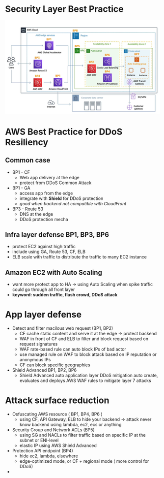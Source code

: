 # Security Layer Best Practice

![image.png](AWS%20Solution%20Architect%20188d3d175d2380879d8cf4a10c1b974c/SAA-C03%20Notes/Security%20Layer%20Best%20Practice%2018cd3d175d2380ab9a3eec9c064c9f68/image.png)

# AWS Best Practice for DDoS Resiliency

## Common case

- BP1 - CF
    - Web app delivery at the edge
    - protect from DDoS Common Attack
- BP1 - GA
    - access app from the edge
    - integrate with **Shield** for DDoS protection
    - *good when backend not compatible with CloudFront*
- BP3 - Route 53
    - DNS at the edge
    - DDoS protection mecha

## Infra layer defense BP1, BP3, BP6

- protect EC2 against high traffic
- include using GA, Route 53, CF, ELB
- ELB scale with traffic to distribute the traffic to many EC2 instance

## Amazon EC2 with Auto Scaling

- want more protect app to HA → using Auto Scaling when spike traffic could go through all front layer
- **keyword: sudden traffic, flash crowd, DDoS attack**

# App layer defense

- Detect and filter macilous web request (BP1, BP2)
    - CF cache static content and serve it at the edge → protect backend
    - WAF in front of CF and ELB to filter and block request based on request signatures
    - WAF rate-based rule can auto block IPs of bad actor
    - use managed rule on WAF to block attack based on IP reputation or anonymous IPs
    - CF can block specific geographies
- Shield Advanced BP1, BP2, BP6
    - Shield Advanced auto application layer DDoS mitigation auto create, evaluates and deploys AWS WAF rules to mitigate layer 7 attacks

# Attack surface reduction

- Osfuscating AWS resource ( BP1, BP4, BP6 )
    - using CF, API Gateway, ELB to hide your backend → attack never know backend using lambda, ec2, ecs or anything
- Security Group and Network ACLs (BP5)
    - using SG and NACLs to filter traffic based on specific IP at the subnet or ENI-level
    - elastic IP using AWS Shield Advanced
- Protection API endpoint (BP4)
    - hide ec2, lambda, elsewhere
    - edge-optimized mode, or CF + regional mode ( more control for DDoS)
-